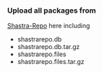 ### Upload all packages from 
[Shastra-Repo](https://github.com/Shastra-OS/shasra-repo) here
including
- shastrarepo.db
- shastrarepo.db.tar.gz
- shastrarepo.files
- shastrarepo.files.tar.gz


